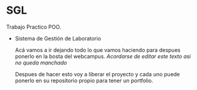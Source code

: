 # SGL
Trabajo Practico POO.
 - Sistema de Gestión de Laboratorio

    Acá vamos a ir dejando todo lo que vamos haciendo para despues ponerlo en la bosta del webcampus. *Acordarse de editar este texto asi no queda manchado*
    
    Despues de hacer esto voy a liberar el proyecto y cada uno puede ponerlo en su repositorio propio para tener un portfolio.

